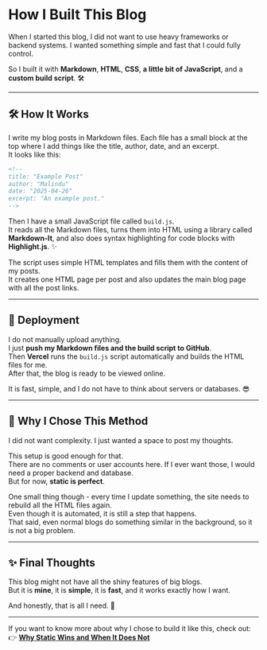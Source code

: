 <!--  
title: "How I Built This Blog"  
author: "Malindu"  
date: "2025-04-26"  
excerpt: "How I made this blog using a simple build script, without any fancy frameworks or backends."  
img: "/img/static-wins.png"  
pinned: True  
-->

# How I Built This Blog

When I started this blog, I did not want to use heavy frameworks or backend systems. I wanted something simple and fast that I could fully control.

So I built it with **Markdown**, **HTML**, **CSS**, **a little bit of JavaScript**, and a **custom build script**. 🛠️

---

## 🛠️ How It Works

I write my blog posts in Markdown files. Each file has a small block at the top where I add things like the title, author, date, and an excerpt.  
It looks like this:

```markdown
<!--
title: "Example Post"
author: "Malindu"
date: "2025-04-26"
excerpt: "An example post."
-->
```

Then I have a small JavaScript file called `build.js`.  
It reads all the Markdown files, turns them into HTML using a library called **Markdown-It**, and also does syntax highlighting for code blocks with **Highlight.js**. ✨

The script uses simple HTML templates and fills them with the content of my posts.  
It creates one HTML page per post and also updates the main blog page with all the post links.

---

## 🚀 Deployment

I do not manually upload anything.  
I just **push my Markdown files and the build script to GitHub**.  
Then **Vercel** runs the `build.js` script automatically and builds the HTML files for me.  
After that, the blog is ready to be viewed online.

It is fast, simple, and I do not have to think about servers or databases. 😎

---

## 🧠 Why I Chose This Method

I did not want complexity. I just wanted a space to post my thoughts.

This setup is good enough for that.  
There are no comments or user accounts here. If I ever want those, I would need a proper backend and database.  
But for now, **static is perfect**.

One small thing though - every time I update something, the site needs to rebuild all the HTML files again.  
Even though it is automated, it is still a step that happens.  
That said, even normal blogs do something similar in the background, so it is not a big problem.

---

## ✨ Final Thoughts

This blog might not have all the shiny features of big blogs.  
But it is **mine**, it is **simple**, it is **fast**, and it works exactly how I want.

And honestly, that is all I need. 💬

---

If you want to know more about why I chose to build it like this, check out:  
👉 **[Why Static Wins and When It Does Not](./why-static-wins.html)**
